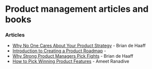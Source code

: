 # Product management articles and books
### Articles
- [Why No One Cares About Your Product Strategy](http://www.huffingtonpost.com/brian-de-haaff/why-no-one-cares-about-yo_b_12164110.html) - Brian de Haaff
- [Introduction to Creating a Product Roadmap](http://www.aha.io/roadmapping/guide/product-roadmap) - 
- [Why Strong Product Managers Pick Fights](http://www.huffingtonpost.com/brian-de-haaff/why-strong-product-manage_b_12545222.html) - Brian de Haaff 
- [How to Pick Winning Product Features](https://medium.com/pm-insights/how-to-pick-winning-product-features-7b03abcf7d12) - Ameet Ranadive